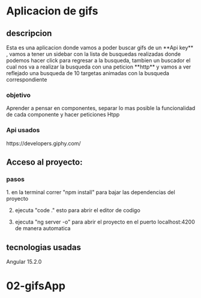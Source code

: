 # Aplicacion de gifs

## descripcion
<p>
Esta es una aplicacion donde vamos a poder buscar gifs de un **Api key** , vamos a tener un sidebar con la lista de busquedas realizadas donde podemos hacer click para regresar a la busqueda, tambien un buscador el cual nos va a realizar la busqueda con una peticion **http** y vamos a ver reflejado una busqueda de 10 targetas animadas con la busqueda correspondiente
</p>

### objetivo 
<p>
Aprender a pensar en componentes, separar lo mas posible la funcionalidad de cada componente y hacer peticiones Htpp
</p>

### Api usados
<p>
https://developers.giphy.com/
</p>

## Acceso al proyecto:
### pasos
<p>
1. en la terminal correr "npm install" para bajar las dependencias del proyecto

2. ejecuta "code ." esto para abrir el editor de codigo

3. ejecuta "ng server -o" para abrir el proyecto en el puerto localhost:4200 de manera automatica
</p>

## tecnologias usadas
<p>
Angular 15.2.0
</p>


# 02-gifsApp
